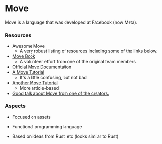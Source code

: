 # Move

Move is a language that was developed at Facebook (now Meta).

### Resources

- [Awesome Move](https://github.com/MystenLabs/awesome-move/blob/main/README.md)
  - A very robust listing of resources including some of the links below.
- [Move Book](https://move-book.com/index.html)
  - A volunteer effort from one of the original team members
- [Official Move Documentation](https://github.com/diem/move/blob/main/language/documentation/book/src/introduction.md)
- [A Move Tutorial](https://github.com/diem/move/tree/main/language/documentation/tutorial)
  - It's a little confusing, but not bad
- [Another Move Tutorial](https://mirror.xyz/magnum6.eth/kgZUk_kXg81AYQs5N5RygpjoK0OqAiH7TWRikznLcjg)
  - More article-based  
- [Good talk about Move from one of the creators.](https://youtu.be/Bjvb8A28Tec?t=814)

### Aspects

- Focused on assets
- Functional programming language

- Based on ideas from Rust, etc (looks similar to Rust)
